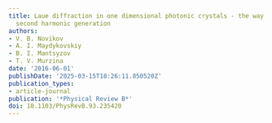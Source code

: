 ```yaml
---
title: Laue diffraction in one dimensional photonic crystals - the way for phasematched
  second harmonic generation
authors:
- V. B. Novikov
- A. I. Maydykovskiy
- B. I. Mantsyzov
- T. V. Murzina
date: '2016-06-01'
publishDate: '2025-03-15T18:26:11.850520Z'
publication_types:
- article-journal
publication: '*Physical Review B*'
doi: 10.1103/PhysRevB.93.235420
---
```

